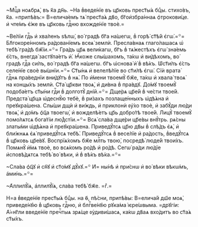~Мцⷭ҇а ноѧбрѧ̀, въ к҃а дн҃ь. ~На в̾веде́нїе въ цр҃ковь прест҃ы́ѧ бцⷣы. стихо́въ, к҃а. =припѣ́въ:= В=елича́емъ тѧ̀ прест҃а́ѧ дв҃о, бг҃ои҆збра́ннаѧ ѻ҆трокови́це. и҆ чте́мъ є҆́же въ цр҃ковь гдⷭ҇ню вхожде́нїе твоѐ.=

~Ве́лїи гдⷭ҇ь и҆ хва́ленъ ѕѣлѡ̀, во́ градѣ бг҃а на́шегѡ, в̾ горѣ̀ ст҃ѣ́й є҆гѡ̀.=꙳= Бл҃гокоре́нномъ ра́дованїемъ всеѧ̀ землѝ. Пресла́внаѧ глаго́лашасѧ ѡ҆ тебѣ̀ гра́дѣ бж҃їи.=꙳= Гра́дъ цр҃ѧ вели́кагѡ, бг҃ъ в̾ тѧ́жестѣхъ є҆гѡ̀ зна́емь є҆́сть, внегда̀ застꙋпа́етъ и҆̀. Ꙗ҆́коже слы́шахомъ, та́кѡ и҆ ви́дѣхомъ, во́ градѣ гдⷭ҇а си́лъ, во́ градѣ бг҃а на́шегѡ. бг҃ъ ѡ҆снова̀ и҆̀ в̾ вѣ́къ. Ѡ҆ст҃и́лъ є҆́сть селе́нїе своѐ вы́шнїи.=꙳= Ст҃ы́нѧ и҆ велелѣ́пїе во ст҃и́лѣ є҆гѡ̀. Сїѝ врата̀ гдⷭ҇нѧ пра́веднїи вни́дꙋтъ в̾ нѧ̀. По и҆́мени твоемꙋ̀ бж҃е, та́кѡ и҆ хвала̀ твоѧ̀ на концы́хъ землѝ. Ст҃а̀ цр҃кви твоѧ̀, и҆ ди́вна в̾ пра́вдꙋ. До́мꙋ твоемꙋ̀ подоба́етъ ст҃ы́ни гдⷭ҇и в̾ долготꙋ̀ дні́й.=꙳= Дще́рѧ цр҃е́й в̾ че́сти твое́й. Предста̀ цр҃ца ѡ҆деснꙋ́ю тебѐ, в̾ ри́захъ позлаще́нныхъ ѡ҆дѣ́ѧна и҆ преꙋкра́шена. Слы́ши дщѝ и҆ ви́ждь, и҆ приклонѝ ᲂу҆́хо твоѐ, и҆ забꙋ́ди лю́ди твоѧ̀, и҆ до́мъ ѻ҆ц҃а твоегѡ̀, и҆ вожделѣ́етъ цр҃ь добро́тѣ твое́й. Лицꙋ̀ твоемꙋ̀ помо́лѧтсѧ бога́тїи лю́д̾стїи.=꙳= Всѧ̀ сла́ва дще́ри цр҃е́вы внꙋ́трь. рѧ́сны златы́ми ѡ҆дѣ́ѧна и҆ преꙋкра́шена. Приведꙋ́тсѧ цр҃ю дв҃ы в̾ слѣ́дъ є҆ѧ̀, и҆ бли́жнѧѧ є҆ѧ̀ приведꙋ́тсѧ тебѣ̀. Приведꙋ́тсѧ в̾ весе́лїе и҆ ра́дость, в̾ведꙋ́тсѧ в̾ цр҃ковь цр҃е́вꙋ. Воспрїѧ́хомъ бж҃е млⷭ҇ть твою̀, посредѣ̀ люде́й твои́хъ. Помѧнꙋ̀ и҆́мѧ твоѐ, во всѧ́комъ ро́дѣ и҆ ро́дѣ. Сегѡ̀ ра́ди лю́дїе и҆сповѣ́дѧтсѧ тебѣ̀ во́ вѣки, и҆ в̾ вѣ́къ вѣ́ка.=꙳=

~Сла́ва ѻ҆ц҃ꙋ и҆ сн҃ꙋ и҆ ст҃о́мꙋ дꙋ́хꙋ.=꙳ И҆= ны́нѣ и҆ при́снѡ и҆ во́ вѣки вѣкѡ́мъ, а҆ми́нь.=꙳=

~А҆ллилꙋ́їѧ, а҆ллилꙋ́їѧ, сла́ва тебѣ̀ бж҃е. =гⷤ.=

Н=а в̾веде́нїе прест҃ы́ѧ бцⷣы. на ѳ҃, пѣ́сни, припѣ́вы: В=елича́й дш҃е моѧ̀, приведе́нꙋю в̾ цр҃ковь гдⷭ҇ню, и҆ блгⷭ҇ве́нꙋю рꙋка́ма і҆єре́ѡвыма. =дрꙋгі́и: А҆́=нг҃ли введе́нїе пречⷭ҇тыѧ зрѧ́ще ᲂу҆диви́шасѧ, ка́кѡ дв҃аѧ вхо́дитъ во ст҃а́ѧ ст҃ы́хъ.

